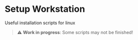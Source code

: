 # Setup Workstation

Useful installation scripts for linux

> :warning: **Work in progress**: Some scripts may not be finished!
